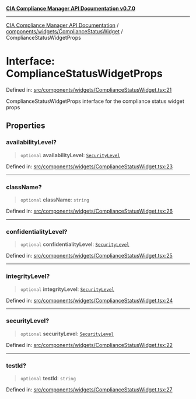 [**CIA Compliance Manager API Documentation v0.7.0**](../../../../README.md)

***

[CIA Compliance Manager API Documentation](../../../../modules.md) / [components/widgets/ComplianceStatusWidget](../README.md) / ComplianceStatusWidgetProps

# Interface: ComplianceStatusWidgetProps

Defined in: [src/components/widgets/ComplianceStatusWidget.tsx:21](https://github.com/Hack23/cia-compliance-manager/blob/a904e43458f81faf7066f9da9fc149cc9f6e236d/src/components/widgets/ComplianceStatusWidget.tsx#L21)

ComplianceStatusWidgetProps interface for the compliance status widget props

## Properties

### availabilityLevel?

> `optional` **availabilityLevel**: [`SecurityLevel`](../../../../types/cia/type-aliases/SecurityLevel.md)

Defined in: [src/components/widgets/ComplianceStatusWidget.tsx:23](https://github.com/Hack23/cia-compliance-manager/blob/a904e43458f81faf7066f9da9fc149cc9f6e236d/src/components/widgets/ComplianceStatusWidget.tsx#L23)

***

### className?

> `optional` **className**: `string`

Defined in: [src/components/widgets/ComplianceStatusWidget.tsx:26](https://github.com/Hack23/cia-compliance-manager/blob/a904e43458f81faf7066f9da9fc149cc9f6e236d/src/components/widgets/ComplianceStatusWidget.tsx#L26)

***

### confidentialityLevel?

> `optional` **confidentialityLevel**: [`SecurityLevel`](../../../../types/cia/type-aliases/SecurityLevel.md)

Defined in: [src/components/widgets/ComplianceStatusWidget.tsx:25](https://github.com/Hack23/cia-compliance-manager/blob/a904e43458f81faf7066f9da9fc149cc9f6e236d/src/components/widgets/ComplianceStatusWidget.tsx#L25)

***

### integrityLevel?

> `optional` **integrityLevel**: [`SecurityLevel`](../../../../types/cia/type-aliases/SecurityLevel.md)

Defined in: [src/components/widgets/ComplianceStatusWidget.tsx:24](https://github.com/Hack23/cia-compliance-manager/blob/a904e43458f81faf7066f9da9fc149cc9f6e236d/src/components/widgets/ComplianceStatusWidget.tsx#L24)

***

### securityLevel?

> `optional` **securityLevel**: [`SecurityLevel`](../../../../types/cia/type-aliases/SecurityLevel.md)

Defined in: [src/components/widgets/ComplianceStatusWidget.tsx:22](https://github.com/Hack23/cia-compliance-manager/blob/a904e43458f81faf7066f9da9fc149cc9f6e236d/src/components/widgets/ComplianceStatusWidget.tsx#L22)

***

### testId?

> `optional` **testId**: `string`

Defined in: [src/components/widgets/ComplianceStatusWidget.tsx:27](https://github.com/Hack23/cia-compliance-manager/blob/a904e43458f81faf7066f9da9fc149cc9f6e236d/src/components/widgets/ComplianceStatusWidget.tsx#L27)
